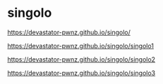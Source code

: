 # singolo 
https://devastator-pwnz.github.io/singolo/


https://devastator-pwnz.github.io/singolo/singolo1

https://devastator-pwnz.github.io/singolo/singolo2

https://devastator-pwnz.github.io/singolo/singolo3
